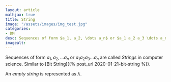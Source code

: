 ```yaml
---
layout: article
mathjax: true
title: String
image: "/assets/images/img_test.jpg"
categories:
- DM
desc: Sequences of form $a_1, a_2, \dots a_n$ or $a_1 a_2 a_3 \dots a_n$ are called Strings in computer science. Similar to Bit String. 
imagealt: 
---
```


Sequences of form $a_1, a_2, \dots a_n$ or $a_1 a_2 a_3 \dots a_n$ are called *Strings* in computer science. Similar to [Bit String]({% post_url 2020-01-21-bit-string %}).


































































































































































































































































































































































An *empty string* is represented as $\lambda$.
































































































































































































































































































































































